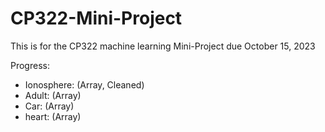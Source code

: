 # CP322-Mini-Project

This is for the CP322 machine learning Mini-Project due October 15, 2023


Progress:
- Ionosphere: (Array, Cleaned)
- Adult: (Array)
- Car: (Array)
- heart: (Array)
